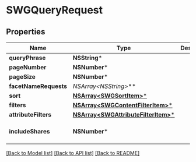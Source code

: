 # SWGQueryRequest

## Properties
Name | Type | Description | Notes
------------ | ------------- | ------------- | -------------
**queryPhrase** | **NSString*** |  | [optional] 
**pageNumber** | **NSNumber*** |  | [optional] 
**pageSize** | **NSNumber*** |  | [optional] 
**facetNameRequests** | **NSArray&lt;NSString*&gt;*** |  | [optional] 
**sort** | [**NSArray&lt;SWGSortItem&gt;***](SWGSortItem.md) |  | [optional] 
**filters** | [**NSArray&lt;SWGContentFilterItem&gt;***](SWGContentFilterItem.md) |  | [optional] 
**attributeFilters** | [**NSArray&lt;SWGAttributeFilterItem&gt;***](SWGAttributeFilterItem.md) |  | [optional] 
**includeShares** | **NSNumber*** |  | [optional] [default to @0]

[[Back to Model list]](../README.md#documentation-for-models) [[Back to API list]](../README.md#documentation-for-api-endpoints) [[Back to README]](../README.md)


